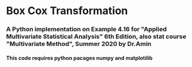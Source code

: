 # Box Cox Transformation
### A Python implementation on Example 4.16 for "Applied Multivariate Statistical Analysis" 6th Edition, also stat course "Multivariate Method", Summer 2020 by Dr.Amin
#### This code requires python pacages numpy and matplotilib

